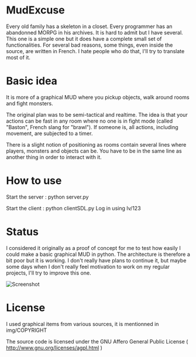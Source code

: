 MudExcuse
=========
Every old family has a skeleton in a closet. Every programmer has an abandonned MORPG in his archives. It is hard to admit but I have several. This one is a simple one but it does have a complete small set of functionalities. For several bad reasons, some things, even inside the source, are written in French. I hate people who do that, I'll try to translate most of it. 

Basic idea
==========
It is more of a graphical MUD where you pickup objects, walk around rooms and fight monsters.

The original plan was to be semi-tactical and realtime. The idea is that your actions can be fast in any room where no one is in fight mode (called "Baston", French slang for "brawl"). If someone is, all actions, including movement, are subjected to a timer.

There is a slight notion of positioning as rooms contain several lines where players, monsters and objects can be. You have to be in the same line as another thing in order to interact with it.

How to use
==========
Start the server : python server.py

Start the client : python clientSDL.py
Log in using Iv/123

Status
======
I considered it originally as a proof of concept for me to test how easily I could make a basic graphical MUD in python. The architecture is therefore a bit poor but it is working. I don't really have plans to continue it, but maybe some days when I don't really feel motivation to work on my regular projects, I'll try to improve this one.

![Screenshot](https://i.imgur.com/u2T6jF8.png)

License
=======
I used graphical items from various sources, it is mentionned in img/COPYRIGHT

The source code is licensed under the GNU Affero General Public License ( http://www.gnu.org/licenses/agpl.html ) 

